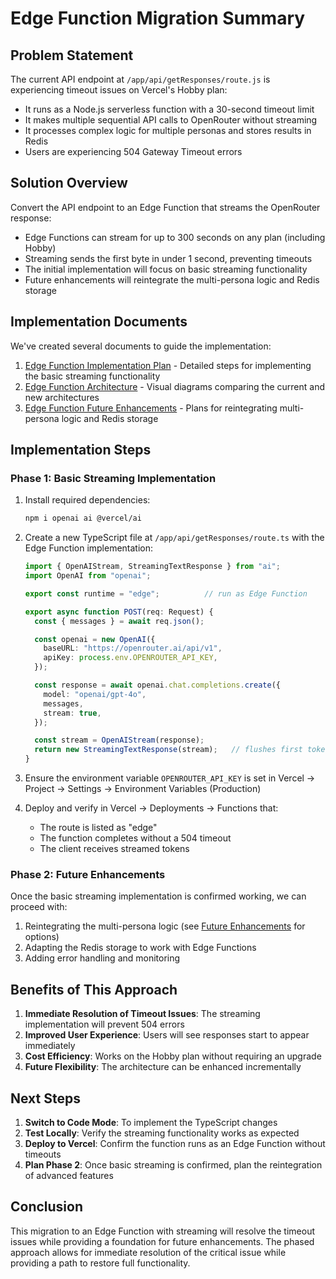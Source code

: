 # Edge Function Migration Summary

## Problem Statement

The current API endpoint at `/app/api/getResponses/route.js` is experiencing timeout issues on Vercel's Hobby plan:

- It runs as a Node.js serverless function with a 30-second timeout limit
- It makes multiple sequential API calls to OpenRouter without streaming
- It processes complex logic for multiple personas and stores results in Redis
- Users are experiencing 504 Gateway Timeout errors

## Solution Overview

Convert the API endpoint to an Edge Function that streams the OpenRouter response:

- Edge Functions can stream for up to 300 seconds on any plan (including Hobby)
- Streaming sends the first byte in under 1 second, preventing timeouts
- The initial implementation will focus on basic streaming functionality
- Future enhancements will reintegrate the multi-persona logic and Redis storage

## Implementation Documents

We've created several documents to guide the implementation:

1. [Edge Function Implementation Plan](./EDGE_FUNCTION_IMPLEMENTATION_PLAN.md) - Detailed steps for implementing the basic streaming functionality
2. [Edge Function Architecture](./EDGE_FUNCTION_ARCHITECTURE.md) - Visual diagrams comparing the current and new architectures
3. [Edge Function Future Enhancements](./EDGE_FUNCTION_FUTURE_ENHANCEMENTS.md) - Plans for reintegrating multi-persona logic and Redis storage

## Implementation Steps

### Phase 1: Basic Streaming Implementation

1. Install required dependencies:
   ```bash
   npm i openai ai @vercel/ai
   ```

2. Create a new TypeScript file at `/app/api/getResponses/route.ts` with the Edge Function implementation:
   ```typescript
   import { OpenAIStream, StreamingTextResponse } from "ai";
   import OpenAI from "openai";

   export const runtime = "edge";          // run as Edge Function

   export async function POST(req: Request) {
     const { messages } = await req.json();

     const openai = new OpenAI({
       baseURL: "https://openrouter.ai/api/v1",
       apiKey: process.env.OPENROUTER_API_KEY,
     });

     const response = await openai.chat.completions.create({
       model: "openai/gpt-4o",
       messages,
       stream: true,
     });

     const stream = OpenAIStream(response);
     return new StreamingTextResponse(stream);   // flushes first token < 1 s
   }
   ```

3. Ensure the environment variable `OPENROUTER_API_KEY` is set in Vercel → Project → Settings → Environment Variables (Production)

4. Deploy and verify in Vercel → Deployments → Functions that:
   - The route is listed as "edge"
   - The function completes without a 504 timeout
   - The client receives streamed tokens

### Phase 2: Future Enhancements

Once the basic streaming implementation is confirmed working, we can proceed with:

1. Reintegrating the multi-persona logic (see [Future Enhancements](./EDGE_FUNCTION_FUTURE_ENHANCEMENTS.md) for options)
2. Adapting the Redis storage to work with Edge Functions
3. Adding error handling and monitoring

## Benefits of This Approach

1. **Immediate Resolution of Timeout Issues**: The streaming implementation will prevent 504 errors
2. **Improved User Experience**: Users will see responses start to appear immediately
3. **Cost Efficiency**: Works on the Hobby plan without requiring an upgrade
4. **Future Flexibility**: The architecture can be enhanced incrementally

## Next Steps

1. **Switch to Code Mode**: To implement the TypeScript changes
2. **Test Locally**: Verify the streaming functionality works as expected
3. **Deploy to Vercel**: Confirm the function runs as an Edge Function without timeouts
4. **Plan Phase 2**: Once basic streaming is confirmed, plan the reintegration of advanced features

## Conclusion

This migration to an Edge Function with streaming will resolve the timeout issues while providing a foundation for future enhancements. The phased approach allows for immediate resolution of the critical issue while providing a path to restore full functionality.